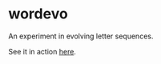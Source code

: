# wordevo
An experiment in evolving letter sequences.

See it in action [here](https://ponderousmad.com/wordevo/evo.html).
